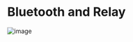 # Bluetooth and Relay

![image](https://github.com/EloiStree/HelloRC/assets/20149493/fd0466b5-14a8-4c06-8714-95de8d6b39fe)
